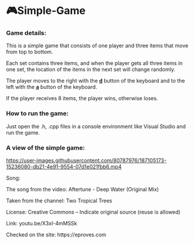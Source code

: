 # 🎮Simple-Game
### Game details:

<p>This is a simple game that consists of one player and three items that move from top to bottom.</p>
<p>Each set contains three items, and when the player gets all three items in one set, the location of the items in the next set will change randomly.</p>
<p>The player moves to the right with the <strong><ins>d</ins></strong> button of the keyboard and to the left with the <strong><ins>a</ins></strong> button of the keyboard.</p>
<p>If the player receives 8 items, the player wins, otherwise loses.</p>

### How to run the game:

<p>Just open the .h, .cpp files in a console environment like Visual Studio and run the game.</p>

### A view of the simple game:

https://user-images.githubusercontent.com/80787976/187105173-15236080-db21-4e91-9554-07d1e021fbb6.mp4

<p>Song:</p>
<p>The song from the video: Aftertune - Deep Water (Original Mix)</p>
<p>Taken from the channel: Two Tropical Trees</p>
<p>License: Creative Commons – Indicate original source (reuse is allowed)</p>
<p>Link: youtu.be/X3xI-4mMSSk</p>
<p>Checked on the site: https://eproves.com</p>
